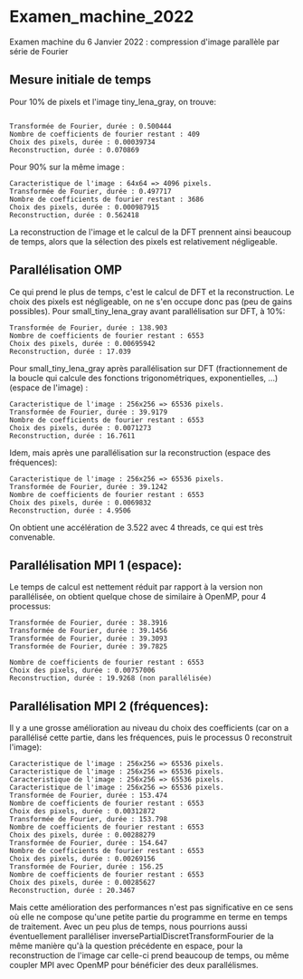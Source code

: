 # Examen_machine_2022
Examen machine du 6 Janvier 2022 : compression d'image parallèle par série de Fourier

## Mesure initiale de temps 
Pour 10% de pixels et l'image tiny_lena_gray, on trouve: 
```

Transformée de Fourier, durée : 0.500444
Nombre de coefficients de fourier restant : 409
Choix des pixels, durée : 0.00039734
Reconstruction, durée : 0.070869
```

Pour 90% sur la même image :
```
Caracteristique de l'image : 64x64 => 4096 pixels.
Transformée de Fourier, durée : 0.497717
Nombre de coefficients de fourier restant : 3686
Choix des pixels, durée : 0.000987915
Reconstruction, durée : 0.562418
```

La reconstruction de l'image et le calcul de la DFT prennent ainsi beaucoup de temps, alors que la sélection des pixels est relativement négligeable.

## Parallélisation OMP
Ce qui prend le plus de temps, c'est le calcul de DFT et la reconstruction. Le choix des pixels est négligeable, on ne s'en occupe donc pas (peu de gains possibles).
Pour small_tiny_lena_gray avant parallélisation sur DFT, à 10%:
```
Transformée de Fourier, durée : 138.903
Nombre de coefficients de fourier restant : 6553
Choix des pixels, durée : 0.00695942
Reconstruction, durée : 17.039
```

Pour small_tiny_lena_gray après parallélisation sur DFT (fractionnement de la boucle qui calcule des fonctions trigonométriques, exponentielles, ...) (espace de l'image) :
```
Caracteristique de l'image : 256x256 => 65536 pixels.
Transformée de Fourier, durée : 39.9179
Nombre de coefficients de fourier restant : 6553
Choix des pixels, durée : 0.0071273
Reconstruction, durée : 16.7611
```

Idem, mais après une parallélisation sur la reconstruction (espace des fréquences):
```
Caracteristique de l'image : 256x256 => 65536 pixels.
Transformée de Fourier, durée : 39.1242
Nombre de coefficients de fourier restant : 6553
Choix des pixels, durée : 0.0069832
Reconstruction, durée : 4.9506
```

On obtient une accélération de 3.522 avec 4 threads, ce qui est très convenable.

## Parallélisation MPI 1 (espace):
Le temps de calcul est nettement réduit par rapport à la version non parallélisée, on obtient quelque chose de similaire à OpenMP, pour 4 processus:
```
Transformée de Fourier, durée : 38.3916
Transformée de Fourier, durée : 39.1456
Transformée de Fourier, durée : 39.3093
Transformée de Fourier, durée : 39.7825

Nombre de coefficients de fourier restant : 6553
Choix des pixels, durée : 0.00757006
Reconstruction, durée : 19.9268 (non parallélisée)
```

## Parallélisation MPI 2 (fréquences):
Il y a une grosse amélioration au niveau du choix des coefficients (car on a parallélisé cette partie, dans les fréquences, puis le processus 0 reconstruit l'image):
```
Caracteristique de l'image : 256x256 => 65536 pixels.
Caracteristique de l'image : 256x256 => 65536 pixels.
Caracteristique de l'image : 256x256 => 65536 pixels.
Caracteristique de l'image : 256x256 => 65536 pixels.
Transformée de Fourier, durée : 153.474
Nombre de coefficients de fourier restant : 6553
Choix des pixels, durée : 0.00312872
Transformée de Fourier, durée : 153.798
Nombre de coefficients de fourier restant : 6553
Choix des pixels, durée : 0.00288279
Transformée de Fourier, durée : 154.647
Nombre de coefficients de fourier restant : 6553
Choix des pixels, durée : 0.00269156
Transformée de Fourier, durée : 156.25
Nombre de coefficients de fourier restant : 6553
Choix des pixels, durée : 0.00285627
Reconstruction, durée : 20.3467

```

Mais cette amélioration des performances n'est pas significative en ce sens où elle ne compose qu'une petite partie du programme en terme en temps de traitement.
Avec un peu plus de temps, nous pourrions aussi éventuellement paralléliser inversePartialDiscretTransformFourier de la même manière qu'à la question précédente en espace, pour la reconstruction de l'image car celle-ci prend beaucoup de temps, ou même coupler MPI avec OpenMP pour bénéficier des deux parallélismes.
